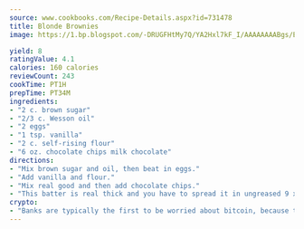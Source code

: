 ```yaml
---
source: www.cookbooks.com/Recipe-Details.aspx?id=731478
title: Blonde Brownies
image: https://1.bp.blogspot.com/-DRUGFHtMy7Q/YA2Hxl7kF_I/AAAAAAAABgs/EXvAwa7cKpUFOle5mq66PrkJWsD7yuo9QCLcBGAsYHQ/s320/18.png

yield: 8
ratingValue: 4.1
calories: 160 calories
reviewCount: 243
cookTime: PT1H
prepTime: PT34M
ingredients:
- "2 c. brown sugar"
- "2/3 c. Wesson oil"
- "2 eggs"
- "1 tsp. vanilla"
- "2 c. self-rising flour"
- "6 oz. chocolate chips milk chocolate"
directions:
- "Mix brown sugar and oil, then beat in eggs."
- "Add vanilla and flour."
- "Mix real good and then add chocolate chips."
- "This batter is real thick and you have to spread it in ungreased 9 x 13-inch pan. Bake at 350u00b0 for 25 minutes."
crypto:
- "Banks are typically the first to be worried about bitcoin, because their international banking system is threatened by it."
---
```

